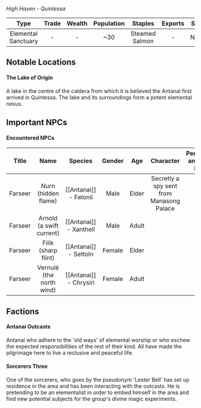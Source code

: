 *High Haven - Quintessa*

|     Type      |      Trade       | Wealth | Population |   Staples   |       Exports        | Status  |
| :-----------: | :--------------: | :----: | :--------: | :---------: | :------------------: | :-----: |
| Elemental Sanctuary | - | - |    ~30    | Steamed Salmon | - | Neutral |
## Notable Locations
#### The Lake of Origin
A lake in the centre of the caldera from which it is believed the Antanai first arrived in Quintessa. The lake and its surroundings form a potent elemental nexus. 
## Important NPCs
#### Encountered NPCs
|  Title  |           Name           |        Species         |        Gender         |  Age  | Character |       Personality and Voice Notes        | Status |       |
| :-----: | :----------------------: | :--------------------: | :-------------------: | :---: | :-------: | :--------------------------------------: | :----: | ----- |
| Farseer |   Nurn (hidden flame)    | [[Antanai]] - Felonil | Male  |   Elder   | Secretly a spy sent from Manasong Palace |        | Alive |
| Farseer | Arnold (a swift current) | [[Antanai]] - Xanthell |         Male          | Adult |           |                                          | Alive  |       |
| Farseer |   Filik (sharp flint)    | [[Antanai]] - Settoln  |        Female         | Elder |           |                                          | Alive  |       |
| Farseer | Vernulé (the north wind) | [[Antanai]] - Chrysiri |        Female         | Adult |           |                                          | Alive  |       |

## Factions
#### Antanai Outcasts
Antanai who adhere to the 'old ways' of elemental worship or who eschew the expected responsibilities of the rest of their kind. All have made the pilgrimage here to live a reclusive and peaceful life. 
#### Sorcerers Three
One of the sorcerers, who goes by the pseudonym 'Lester Bell' has set up residence in the area and has been interacting with the outcasts. He is pretending to be an elementalist in order to embed himself in the area and find new potential subjects for the group's divine magic experiments.
